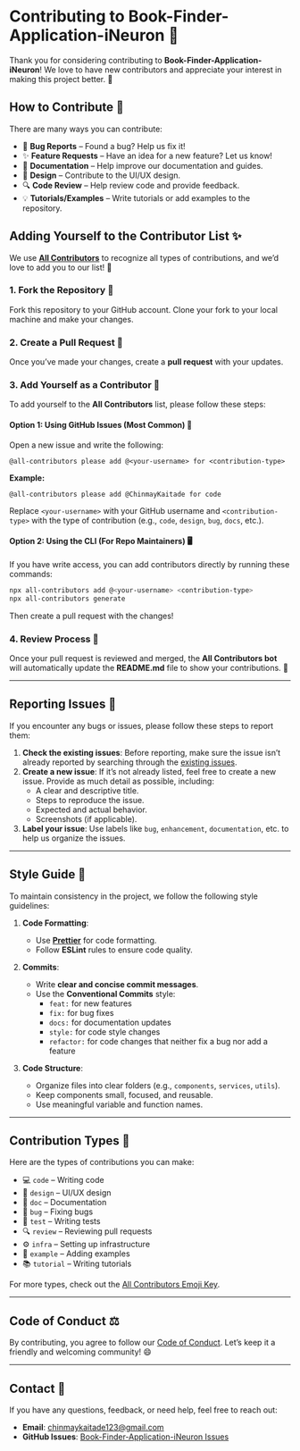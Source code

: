 # Contributing to Book-Finder-Application-iNeuron 🚀

Thank you for considering contributing to **Book-Finder-Application-iNeuron**! We love to have new contributors and appreciate your interest in making this project better. 🎉

## How to Contribute 🤝

There are many ways you can contribute:

- 🐛 **Bug Reports** – Found a bug? Help us fix it!
- ✨ **Feature Requests** – Have an idea for a new feature? Let us know!
- 📝 **Documentation** – Help improve our documentation and guides.
- 🎨 **Design** – Contribute to the UI/UX design.
- 🔍 **Code Review** – Help review code and provide feedback.
- 💡 **Tutorials/Examples** – Write tutorials or add examples to the repository.

## Adding Yourself to the Contributor List ✨

We use **[All Contributors](https://allcontributors.org/)** to recognize all types of contributions, and we’d love to add you to our list! 🙌

### 1. Fork the Repository 🍴
Fork this repository to your GitHub account. Clone your fork to your local machine and make your changes.

### 2. Create a Pull Request 📝
Once you’ve made your changes, create a **pull request** with your updates.

### 3. Add Yourself as a Contributor 🎉
To add yourself to the **All Contributors** list, please follow these steps:

#### Option 1: Using GitHub Issues (Most Common) 💬
Open a new issue and write the following:

```
@all-contributors please add @<your-username> for <contribution-type>
```

**Example:**
```
@all-contributors please add @ChinmayKaitade for code
```

Replace `<your-username>` with your GitHub username and `<contribution-type>` with the type of contribution (e.g., `code`, `design`, `bug`, `docs`, etc.).

#### Option 2: Using the CLI (For Repo Maintainers) 🖥️
If you have write access, you can add contributors directly by running these commands:

```bash
npx all-contributors add @<your-username> <contribution-type>
npx all-contributors generate
```

Then create a pull request with the changes!

### 4. Review Process 🔄
Once your pull request is reviewed and merged, the **All Contributors bot** will automatically update the **README.md** file to show your contributions. 🎉

---

## Reporting Issues 🐞

If you encounter any bugs or issues, please follow these steps to report them:

1. **Check the existing issues**: Before reporting, make sure the issue isn’t already reported by searching through the [existing issues](https://github.com/ChinmayKaitade/Book-Finder-Application-iNeuron/issues).
2. **Create a new issue**: If it’s not already listed, feel free to create a new issue. Provide as much detail as possible, including:
   - A clear and descriptive title.
   - Steps to reproduce the issue.
   - Expected and actual behavior.
   - Screenshots (if applicable).
3. **Label your issue**: Use labels like `bug`, `enhancement`, `documentation`, etc. to help us organize the issues.

---

## Style Guide 🎨

To maintain consistency in the project, we follow the following style guidelines:

1. **Code Formatting**:
   - Use **[Prettier](https://prettier.io/)** for code formatting.
   - Follow **ESLint** rules to ensure code quality.
   
2. **Commits**:
   - Write **clear and concise commit messages**.
   - Use the **Conventional Commits** style:  
     - `feat:` for new features  
     - `fix:` for bug fixes  
     - `docs:` for documentation updates  
     - `style:` for code style changes  
     - `refactor:` for code changes that neither fix a bug nor add a feature  
   
3. **Code Structure**:
   - Organize files into clear folders (e.g., `components`, `services`, `utils`).
   - Keep components small, focused, and reusable.
   - Use meaningful variable and function names.

---

## Contribution Types 🌟

Here are the types of contributions you can make:

- 💻 `code` – Writing code
- 🎨 `design` – UI/UX design
- 📖 `doc` – Documentation
- 🐛 `bug` – Fixing bugs
- 🧪 `test` – Writing tests
- 🔍 `review` – Reviewing pull requests
- ⚙️ `infra` – Setting up infrastructure
- 🌱 `example` – Adding examples
- 📚 `tutorial` – Writing tutorials

For more types, check out the [All Contributors Emoji Key](https://allcontributors.org/docs/en/emoji-key).

---

## Code of Conduct ⚖️

By contributing, you agree to follow our [Code of Conduct](./CODE_OF_CONDUCT.md). Let’s keep it a friendly and welcoming community! 😄

---

## Contact 📧

If you have any questions, feedback, or need help, feel free to reach out:

- **Email**: [chinmaykaitade123@gmail.com](mailto:chinmaykaitade123@gmail.com)
- **GitHub Issues**: [Book-Finder-Application-iNeuron Issues](https://github.com/ChinmayKaitade/Book-Finder-Application-iNeuron/issues)


